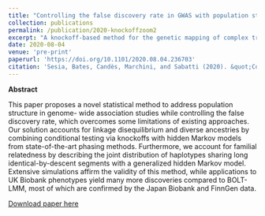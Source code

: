 ```yaml
---
title: "Controlling the false discovery rate in GWAS with population structure"
collection: publications
permalink: /publication/2020-knockoffzoom2
excerpt: "A knockoff-based method for the genetic mapping of complex traits at multiple resolutions account for population structure, and a large-scale application to the UK Biobank data."
date: 2020-08-04
venue: 'pre-print'
paperurl: 'https://doi.org/10.1101/2020.08.04.236703'
citation: 'Sesia, Bates, Candès, Marchini, and Sabatti (2020). &quot;Controlling the false discovery rate in GWAS with population structure.&quot; <i>bioRxiv</i>.'
---
```


**Abstract**

This paper proposes a novel statistical method to address population structure in genome-
wide association studies while controlling the false discovery rate, which overcomes some
limitations of existing approaches. Our solution accounts for linkage disequilibrium and
diverse ancestries by combining conditional testing via knockoffs with hidden Markov models
from state-of-the-art phasing methods. Furthermore, we account for familial relatedness by
describing the joint distribution of haplotypes sharing long identical-by-descent segments
with a generalized hidden Markov model. Extensive simulations affirm the validity of this
method, while applications to UK Biobank phenotypes yield many more discoveries compared
to BOLT-LMM, most of which are confirmed by the Japan Biobank and FinnGen data.

[Download paper here](http://msesia.github.io/files/knockoffzoom-v2.pdf)
